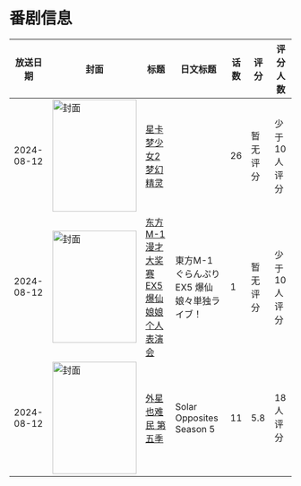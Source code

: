 # 番剧信息

|放送日期|封面|标题|日文标题|话数|评分|评分人数|
|---|---|---|---|---|---|---|
|2024-08-12|<img src="https://lain.bgm.tv/pic/cover/c/d7/de/508311_Ug513.jpg" alt="封面" style="width:150px;height:200px;object-fit:cover;">|[星卡梦少女2梦幻精灵](https://bangumi.tv/subject/508311)||26|暂无评分|少于10人评分|
|2024-08-12|<img src="https://lain.bgm.tv/pic/cover/c/1f/58/508561_Tf0Jg.jpg" alt="封面" style="width:150px;height:200px;object-fit:cover;">|[东方M-1漫才大奖赛EX5 爆仙娘娘个人表演会](https://bangumi.tv/subject/508561)|東方M-1ぐらんぷりEX5 爆仙娘々単独ライブ！|1|暂无评分|少于10人评分|
|2024-08-12|<img src="https://lain.bgm.tv/pic/cover/c/cf/ce/458225_NnmpY.jpg" alt="封面" style="width:150px;height:200px;object-fit:cover;">|[外星也难民 第五季](https://bangumi.tv/subject/458225)|Solar Opposites Season 5|11|5.8|18人评分|
